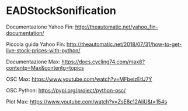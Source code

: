 # EADStockSonification


Documentazione Yahoo Fin:
http://theautomatic.net/yahoo_fin-documentation/

Piccola guida Yahoo Fin:
http://theautomatic.net/2018/07/31/how-to-get-live-stock-prices-with-python/

Documentazione Max:
https://docs.cycling74.com/max8?contentp=Max&contentg=topics

OSC Max:
https://www.youtube.com/watch?v=MFbeizEtU7Y

OSC Python:
https://pypi.org/project/python-osc/

Plot Max:
https://www.youtube.com/watch?v=ZsE8c12AliU&t=154s


